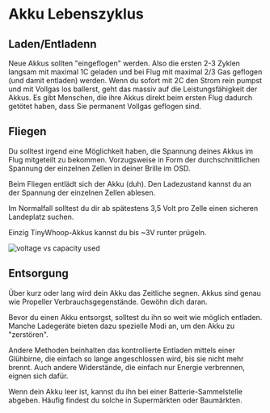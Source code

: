 # Akku Lebenszyklus

## Laden/Entladenn

Neue Akkus sollten "eingeflogen" werden. Also die ersten 2-3 Zyklen langsam mit maximal 1C geladen und bei Flug mit maximal 2/3 Gas geflogen (und damit entladen) werden. Wenn du sofort mit 2C den Strom rein pumpst und mit Vollgas los ballerst, geht das massiv auf die Leistungsfähigkeit der Akkus. Es gibt Menschen, die ihre Akkus direkt beim ersten Flug dadurch getötet haben, dass Sie permanent Vollgas geflogen sind.

## Fliegen

Du solltest irgend eine Möglichkeit haben, die Spannung deines Akkus im Flug mitgeteilt zu bekommen. Vorzugsweise in Form der durchschnittlichen Spannung der einzelnen Zellen in deiner Brille im OSD.

Beim Fliegen entlädt sich der Akku (duh). Den Ladezustand kannst du an der Spannung der einzelnen Zellen ablesen.

Im Normalfall solltest du dir ab spätestens 3,5 Volt pro Zelle einen sicheren Landeplatz suchen.

Einzig TinyWhoop-Akkus kannst du bis ~3V runter prügeln.

![voltage vs capacity used](/img/oscar_liang/voltage-vs-capacity-used-percentage.jpg)

## Entsorgung

Über kurz oder lang wird dein Akku das Zeitliche segnen. Akkus sind genau wie Propeller Verbrauchsgegenstände. Gewöhn dich daran.

Bevor du einen Akku entsorgst, solltest du ihn so weit wie möglich entladen. Manche Ladegeräte bieten dazu spezielle Modi an, um den Akku zu "zerstören".

Andere Methoden beinhalten das kontrollierte Entladen mittels einer Glühbirne, die einfach so lange angeschlossen wird, bis sie nicht mehr brennt. Auch andere Widerstände, die einfach nur Energie verbrennen, eignen sich dafür.

Wenn dein Akku leer ist, kannst du ihn bei einer Batterie-Sammelstelle abgeben. Häufig findest du solche in Supermärkten oder Baumärkten.
